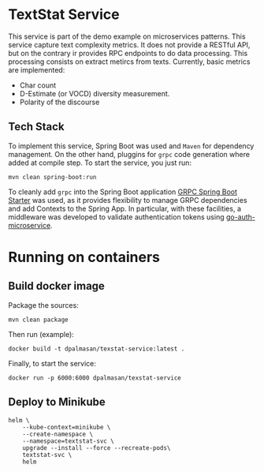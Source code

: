 # TextStat Service

This service is part of the demo example on microservices patterns. This service capture text complexity metrics. It does not provide a RESTful API, but on the contrary ir provides RPC endpoints to do data processing. This processing consists on extract metircs from texts. Currently, basic metrics are implemented:

* Char count
* D-Estimate (or VOCD) diversity measurement.
* Polarity of the discourse

## Tech Stack

To implement this service, Spring Boot was used and `Maven` for dependency management. On the other hand, pluggins for `grpc` code generation where added at compile step. To start the service, you just run:

`mvn clean spring-boot:run`

To cleanly add `grpc` into the Spring Boot application [GRPC Spring Boot Starter](https://yidongnan.github.io/grpc-spring-boot-starter/) was used, as it provides flexibility to manage GRPC dependencies and add Contexts to the Spring App. In particular, with these facilities, a middleware was developed to validate authentication tokens using [go-auth-microservice](https://github.com/dpalmasan/go-auth-microservice).

# Running on containers

## Build docker image

Package the sources:

```
mvn clean package
```

Then run (example):

```
docker build -t dpalmasan/texstat-service:latest .
```

Finally, to start the service:

```
docker run -p 6000:6000 dpalmasan/texstat-service
```

## Deploy to Minikube

```
helm \
    --kube-context=minikube \
    --create-namespace \
    --namespace=textstat-svc \
    upgrade --install --force --recreate-pods\
    textstat-svc \
    helm
```